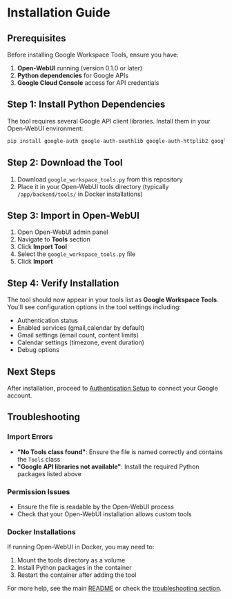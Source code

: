 # Installation Guide

## Prerequisites

Before installing Google Workspace Tools, ensure you have:

1. **Open-WebUI** running (version 0.1.0 or later)
2. **Python dependencies** for Google APIs
3. **Google Cloud Console** access for API credentials

## Step 1: Install Python Dependencies

The tool requires several Google API client libraries. Install them in your Open-WebUI environment:

```bash
pip install google-auth google-auth-oauthlib google-auth-httplib2 google-api-python-client python-dateutil
```

## Step 2: Download the Tool

1. Download `google_workspace_tools.py` from this repository
2. Place it in your Open-WebUI tools directory (typically `/app/backend/tools/` in Docker installations)

## Step 3: Import in Open-WebUI

1. Open Open-WebUI admin panel
2. Navigate to **Tools** section
3. Click **Import Tool**
4. Select the `google_workspace_tools.py` file
5. Click **Import**

## Step 4: Verify Installation

The tool should now appear in your tools list as **Google Workspace Tools**. You'll see configuration options in the tool settings including:

- Authentication status
- Enabled services (gmail,calendar by default)
- Gmail settings (email count, content limits)
- Calendar settings (timezone, event duration)
- Debug options

## Next Steps

After installation, proceed to [Authentication Setup](authentication.md) to connect your Google account.

## Troubleshooting

### Import Errors
- **"No Tools class found"**: Ensure the file is named correctly and contains the `Tools` class
- **"Google API libraries not available"**: Install the required Python packages listed above

### Permission Issues
- Ensure the file is readable by the Open-WebUI process
- Check that your Open-WebUI installation allows custom tools

### Docker Installations
If running Open-WebUI in Docker, you may need to:
1. Mount the tools directory as a volume
2. Install Python packages in the container
3. Restart the container after adding the tool

For more help, see the main [README](../README.md) or check the [troubleshooting section](usage_examples.md#troubleshooting).